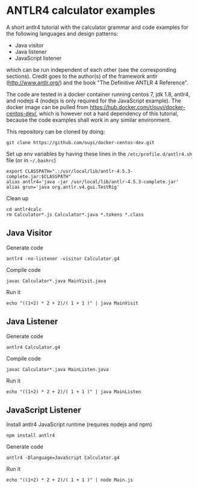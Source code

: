 
# ANTLR4 calculator examples

A short antlr4 tutorial with the calculator grammar and code examples for the following languages and design patterns:

- Java visitor
- Java listener
- JavaScript listener

which can be run independent of each other (see the corresponding sections). Credit goes to the author(s) of the framework antlr (http://www.antlr.org/) and the book "The Definitive ANTLR 4 Reference".

The code are tested in a docker container running centos 7, jdk 1.8, antlr4, and nodejs 4 (nodejs is only required for the JavaScript example). The docker image can be pulled from https://hub.docker.com/r/ouyi/docker-centos-dev/, which is however not a hard dependency of this tutorial, because the code examples shall work in any similar environment.

This repository can be cloned by doing:

    git clone https://github.com/ouyi/docker-centos-dev.git

Set up env variables by having these lines in the `/etc/profile.d/antlr4.sh` file (or in `~/.bashrc`)

    export CLASSPATH=".:/usr/local/lib/antlr-4.5.3-complete.jar:$CLASSPATH"
    alias antlr4='java -jar /usr/local/lib/antlr-4.5.3-complete.jar'
    alias grun='java org.antlr.v4.gui.TestRig'

Clean up

    cd antlr4calc
    rm Calculator*.js Calculator*.java *.tokens *.class

## Java Visitor

Generate code

    antlr4 -no-listener -visitor Calculator.g4

Compile code

    javac Calculator*.java MainVisit.java

Run it

    echo "((1+2) * 2 + 2)/( 1 + 1 )" | java MainVisit

## Java Listener

Generate code

    antlr4 Calculator.g4

Compile code

    javac Calculator*.java MainListen.java

Run it

    echo "((1+2) * 2 + 2)/( 1 + 1 )" | java MainListen

## JavaScript Listener

Install antlr4 JavaScript runtime (requires nodejs and npm)

    npm install antlr4

Generate code

    antlr4 -Dlanguage=JavaScript Calculator.g4

Run it

    echo "((1+2) * 2 + 2)/( 1 + 1 )" | node Main.js

